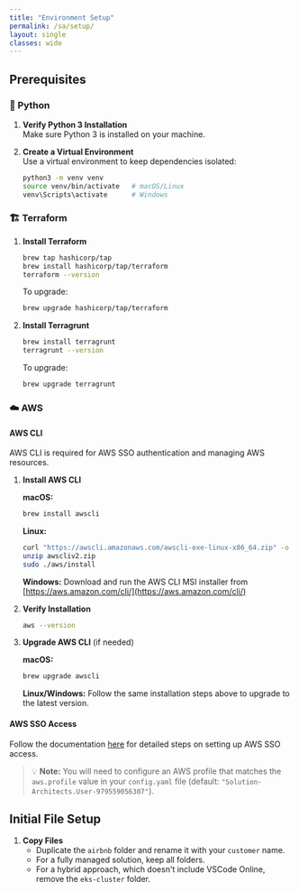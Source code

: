 ```yaml
---
title: "Environment Setup"
permalink: /sa/setup/
layout: single
classes: wide
---
```


## Prerequisites

### 🐍 Python

1. **Verify Python 3 Installation**  
   Make sure Python 3 is installed on your machine.

2. **Create a Virtual Environment**  
   Use a virtual environment to keep dependencies isolated:
   ```bash
   python3 -m venv venv
   source venv/bin/activate   # macOS/Linux
   venv\Scripts\activate      # Windows
   ```

### 🏗️ Terraform

1. **Install Terraform**  
   ```bash
   brew tap hashicorp/tap
   brew install hashicorp/tap/terraform
   terraform --version
   ```
   To upgrade:
   ```bash
   brew upgrade hashicorp/tap/terraform
   ```

2. **Install Terragrunt**  
   ```bash
   brew install terragrunt
   terragrunt --version
   ```
   To upgrade:
   ```bash
   brew upgrade terragrunt
   ```

### ☁️ AWS

#### AWS CLI

AWS CLI is required for AWS SSO authentication and managing AWS resources.

1. **Install AWS CLI**  
   
   **macOS:**
   ```bash
   brew install awscli
   ```
   
   **Linux:**
   ```bash
   curl "https://awscli.amazonaws.com/awscli-exe-linux-x86_64.zip" -o "awscliv2.zip"
   unzip awscliv2.zip
   sudo ./aws/install
   ```
   
   **Windows:**
   Download and run the AWS CLI MSI installer from [https://aws.amazon.com/cli/](https://aws.amazon.com/cli/)

2. **Verify Installation**  
   ```bash
   aws --version
   ```

3. **Upgrade AWS CLI** (if needed)  
   
   **macOS:**
   ```bash
   brew upgrade awscli
   ```
   
   **Linux/Windows:**
   Follow the same installation steps above to upgrade to the latest version.

#### AWS SSO Access

Follow the documentation [here](https://wiki.corp.mongodb.com/pages/viewpage.action?pageId=109642642&spaceKey=10GEN&title=SA%2BAWS%2BAccess%2B-%2BUpdated%2BNov%2B2020) for detailed steps on setting up AWS SSO access.

> 💡 **Note:** You will need to configure an AWS profile that matches the `aws.profile` value in your `config.yaml` file (default: `"Solution-Architects.User-979559056307"`).

## Initial File Setup

1. **Copy Files**  
   - Duplicate the `airbnb` folder and rename it with your `customer` name.
   - For a fully managed solution, keep all folders.  
   - For a hybrid approach, which doesn't include VSCode Online, remove the `eks-cluster` folder.
